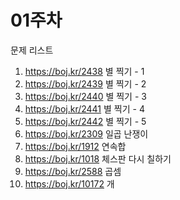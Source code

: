 # 01주차

문제 리스트
1.  https://boj.kr/2438     별 찍기 - 1
2.  https://boj.kr/2439     별 찍기 - 2
3.  https://boj.kr/2440     별 찍기 - 3
4.  https://boj.kr/2441     별 찍기 - 4
5.  https://boj.kr/2442     별 찍기 - 5
6.  https://boj.kr/2309     일곱 난쟁이
7.  https://boj.kr/1912     연속합
8.  https://boj.kr/1018     체스판 다시 칠하기
9.  https://boj.kr/2588     곱셈
10. https://boj.kr/10172    개